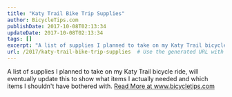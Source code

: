 ```yaml
---
title: "Katy Trail Bike Trip Supplies"
author: BicycleTips.com
publishDate: 2017-10-08T02:13:34
updateDate: 2017-10-08T02:13:34
tags: []
excerpt: "A list of supplies I planned to take on my Katy Trail bicycle ride, will eventually update this to show what items I actually needed and which items I shouldn't have bothered with."
url: /2017/katy-trail-bike-trip-supplies  # Use the generated URL with year
---
```

A list of supplies I planned to take on my Katy Trail bicycle ride, will eventually update this to show what items I actually needed and which items I shouldn't have bothered with. <a href="https://www.bicycletips.com/tips/aid/41">Read More at www.bicycletips.com</a>
